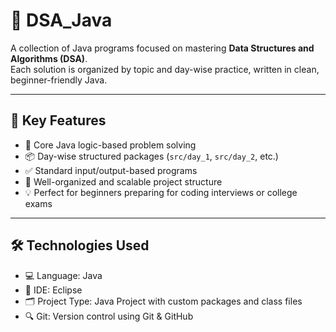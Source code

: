 # 📘 DSA_Java

A collection of Java programs focused on mastering **Data Structures and Algorithms (DSA)**.  
Each solution is organized by topic and day-wise practice, written in clean, beginner-friendly Java.

---

## 🧠 Key Features

- 🚀 Core Java logic-based problem solving  
- 📦 Day-wise structured packages (`src/day_1`, `src/day_2`, etc.)  
- ✅ Standard input/output-based programs  
- 📁 Well-organized and scalable project structure  
- 💡 Perfect for beginners preparing for coding interviews or college exams  

---

## 🛠️ Technologies Used

- 💻 Language: Java  
- 🧪 IDE: Eclipse 
- 🗂️ Project Type: Java Project with custom packages and class files  
- 🔍 Git: Version control using Git & GitHub  

